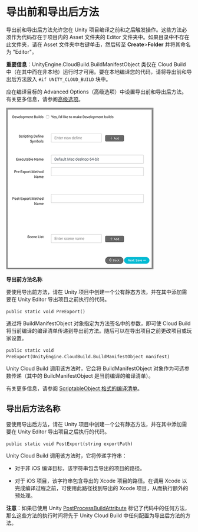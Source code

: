 # 导出前和导出后方法

导出前和导出后方法允许您在 Unity 项目编译之前和之后触发操作。这些方法必须作为代码存在于项目内的 Asset 文件夹的 Editor 文件夹中。如果目录中不存在此文件夹，请在 Asset 文件夹中右键单击，然后转至 __Create__>__Folder__ 并将其命名为 "Editor"。

__重要信息__：UnityEngine.CloudBuild.BuildManifestObject 类仅在 Cloud Build 中（在其中而在非本地）运行时才可用。要在本地编译您的代码，请将导出前和导出后方法放入 `#if UNITY_CLOUD_BUILD` 块中。

应在编译目标的 Advanced Options（高级选项）中设置导出前和导出后方法。有关更多信息，请参阅[高级选项](UnityCloudBuildAdvancedOptions.html)。

![Edit Advanced Options 屏幕](../uploads/Main/UnityCloudBuildAdvancedOptions-AdvancedOptionsEdit.png)

__导出前方法名称__

要使用导出前方法，请在 Unity 项目中创建一个公有静态方法，并在其中添加需要在 Unity Editor 导出项目之前执行的代码。

`public static void PreExport()`

通过将 BuildManifestObject 对象指定为方法签名中的参数，即可使 Cloud Build 将当前编译的编译清单传递到导出前方法。随后可以在导出项目之前更改项目或玩家设置。

`public static void PreExport(UnityEngine.CloudBuild.BuildManifestObject manifest)`

Unity Cloud Build 调用该方法时，它会将 BuildManifestObject 对象作为可选参数传递（其中的 BuildManifestObject 是当前编译的编译清单）。

有关更多信息，请参阅 [ScriptableObject 格式的编译清单](UnityCloudBuildManifestAsScriptableObject.html)。

## __导出后方法名称__

要使用导出后方法，请在 Unity 项目中创建一个公有静态方法，并在其中添加需要在 Unity Editor 导出项目之后执行的代码。

`public static void PostExport(string exportPath)`

Unity Cloud Build 调用该方法时，它将传递字符串：

* 对于非 iOS 编译目标，该字符串包含导出的项目的路径。

* 对于 iOS 项目，该字符串包含导出的 Xcode 项目的路径。在调用 Xcode 以完成编译过程之前，可使用此路径找到导出的 Xcode 项目，从而执行额外的预处理。

__注意__：如果已使用 Unity [PostProcessBuildAttribute](../ScriptReference/Callbacks.PostProcessBuildAttribute.html) 标记了代码中的任何方法，那么这些方法的执行时间将先于 Unity Cloud Build 中任何配置为导出后方法的方法。

